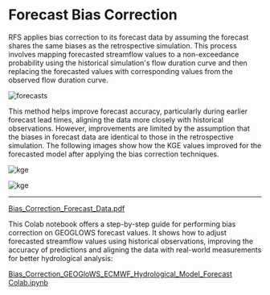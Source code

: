 # Forecast Bias Correction

RFS applies bias correction to its forecast data by assuming the forecast shares the same biases as the retrospective simulation. This process involves mapping forecasted streamflow values to a non-exceedance probability using the historical simulation's flow duration curve and then replacing the forecasted values with corresponding values from the observed flow duration curve.

![forecasts](../../static/images/forecast-bias-correction.png)

This method helps improve forecast accuracy, particularly during earlier forecast lead times, aligning the data more closely with historical observations. However, improvements are limited by the assumption that the biases in forecast data are identical to those in the retrospective simulation​. The following images show how the KGE values improved for the forecasted model after applying the bias correction techniques.

![kge](../../static/images/global_kge1.png)

![kge](../../static/images/global_kge2.png)

---

[Bias_Correction_Forecast_Data.pdf](https://drive.google.com/file/d/1CjsVCMkZjngEZt1k45dd4tgGTJREhi2D/view?usp=sharing)

This Colab notebook offers a step-by-step guide for performing bias correction on GEOGLOWS forecast values. It shows how to adjust forecasted streamflow values using historical observations, improving the accuracy of predictions and aligning the data with real-world measurements for better hydrological analysis:  
  
[Bias_Correction_GEOGloWS_ECMWF_Hydrological_Model_Forecast Colab.ipynb](https://colab.research.google.com/drive/1vXJNrCjef3G4KoCc1LlNm5T_mqLu20E_?usp=sharing)
